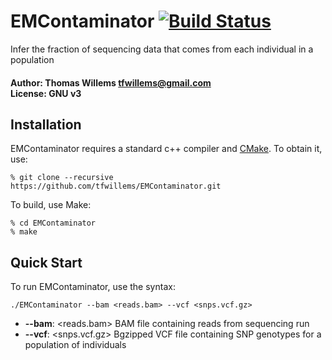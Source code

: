 # EMContaminator [![Build Status](https://travis-ci.org/tfwillems/HipSTR.svg?branch=master)](https://travis-ci.org/tfwillems/HipSTR)
Infer the fraction of sequencing data that comes from each individual in a population

#### Author: Thomas Willems <tfwillems@gmail.com> <br> License: GNU v3

## Installation
EMContaminator requires a standard c++ compiler and [CMake](http://www.cmake.org/download/).
To obtain it, use:

    % git clone --recursive https://github.com/tfwillems/EMContaminator.git

To build, use Make:

    % cd EMContaminator
    % make

## Quick Start
To run EMContaminator, use the syntax:
```
./EMContaminator --bam <reads.bam> --vcf <snps.vcf.gz>
```

* **--bam**:   <reads.bam>              BAM file containing reads from sequencing run
* **--vcf**:  <snps.vcf.gz>            Bgzipped VCF file containing SNP genotypes for a population of individuals
